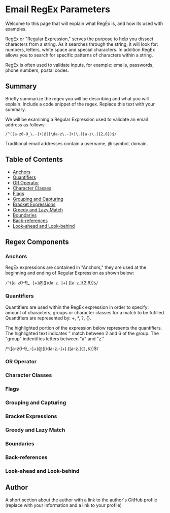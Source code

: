 # Email RegEx Parameters

Welcome to this page that will explain what RegEx is, and how its used with examples. 

RegEx or "Regular Expression," serves the purpose to help you dissect characters from a string. As it searches through the string, it will look for: numbers, letters, white space and special characters. In addition RegEx allows you to search for specific patterns of characters within a string.

RegEx is often used to validate inputs, for example: emails, passwords, phone numbers, postal codes.

## Summary

Briefly summarize the regex you will be describing and what you will explain. Include a code snippet of the regex. Replace this text with your summary.

We will be examining a Regular Expression used to validate an email address as follows:

`/^([a-z0-9_\.-]+)@([\da-z\.-]+)\.([a-z\.]{2,6})$/`

Traditional email addresses contain a username, @ symbol, domain. 

## Table of Contents

- [Anchors](#anchors)
- [Quantifiers](#quantifiers)
- [OR Operator](#or-operator)
- [Character Classes](#character-classes)
- [Flags](#flags)
- [Grouping and Capturing](#grouping-and-capturing)
- [Bracket Expressions](#bracket-expressions)
- [Greedy and Lazy Match](#greedy-and-lazy-match)
- [Boundaries](#boundaries)
- [Back-references](#back-references)
- [Look-ahead and Look-behind](#look-ahead-and-look-behind)

## Regex Components

### Anchors

RegEx expressions are contained in "Anchors," they are used at the beginning and ending of Regular Expression as shown below:

`/^`([a-z0-9_\.-]+)@([\da-z\.-]+)\.([a-z\.]{2,6})`$/`

### Quantifiers

Quantifiers are used within the RegEx expression in order to specify: amount of characters, groups or character classes for a match to be fufilled. Quantifiers are represented by: +, *, ?, {}.

The highlighted portion of the expression below represents the quantifiers. The highlighted text indicates " match between 2 and 6 of the group. The "group" indentifies letters between "a" and "z."

/^([a-z0-9_\.-]+)@([\da-z\.-]+)\.([a-z\.]`{2,6}`)$/


### OR Operator

### Character Classes

### Flags

### Grouping and Capturing

### Bracket Expressions

### Greedy and Lazy Match

### Boundaries

### Back-references

### Look-ahead and Look-behind

## Author

A short section about the author with a link to the author's GitHub profile (replace with your information and a link to your profile)

